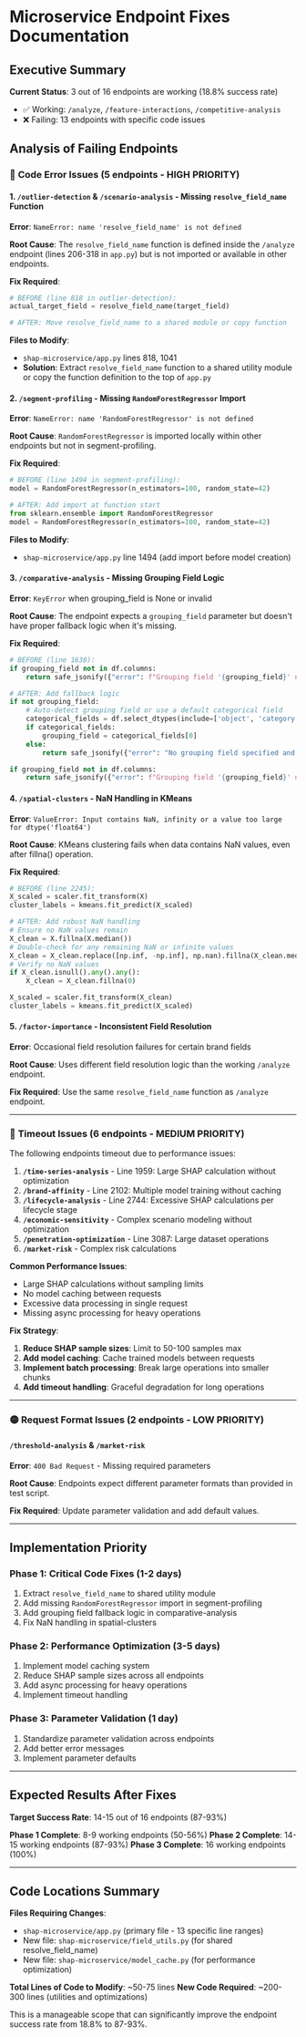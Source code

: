 # Microservice Endpoint Fixes Documentation

## Executive Summary

**Current Status**: 3 out of 16 endpoints are working (18.8% success rate)
- ✅ Working: `/analyze`, `/feature-interactions`, `/competitive-analysis`
- ❌ Failing: 13 endpoints with specific code issues

## Analysis of Failing Endpoints

### 🔴 **Code Error Issues** (5 endpoints - HIGH PRIORITY)

#### 1. `/outlier-detection` & `/scenario-analysis` - Missing `resolve_field_name` Function
**Error**: `NameError: name 'resolve_field_name' is not defined`

**Root Cause**: The `resolve_field_name` function is defined inside the `/analyze` endpoint (lines 206-318 in `app.py`) but is not imported or available in other endpoints.

**Fix Required**:
```python
# BEFORE (line 818 in outlier-detection):
actual_target_field = resolve_field_name(target_field)

# AFTER: Move resolve_field_name to a shared module or copy function
```

**Files to Modify**:
- `shap-microservice/app.py` lines 818, 1041
- **Solution**: Extract `resolve_field_name` function to a shared utility module or copy the function definition to the top of `app.py`

#### 2. `/segment-profiling` - Missing `RandomForestRegressor` Import  
**Error**: `NameError: name 'RandomForestRegressor' is not defined`

**Root Cause**: `RandomForestRegressor` is imported locally within other endpoints but not in segment-profiling.

**Fix Required**:
```python
# BEFORE (line 1494 in segment-profiling):
model = RandomForestRegressor(n_estimators=100, random_state=42)

# AFTER: Add import at function start
from sklearn.ensemble import RandomForestRegressor
model = RandomForestRegressor(n_estimators=100, random_state=42)
```

**Files to Modify**:
- `shap-microservice/app.py` line 1494 (add import before model creation)

#### 3. `/comparative-analysis` - Missing Grouping Field Logic
**Error**: `KeyError` when grouping_field is None or invalid

**Root Cause**: The endpoint expects a `grouping_field` parameter but doesn't have proper fallback logic when it's missing.

**Fix Required**:
```python
# BEFORE (line 1638):
if grouping_field not in df.columns:
    return safe_jsonify({"error": f"Grouping field '{grouping_field}' not found in dataset"}, 400)

# AFTER: Add fallback logic
if not grouping_field:
    # Auto-detect grouping field or use a default categorical field
    categorical_fields = df.select_dtypes(include=['object', 'category']).columns.tolist()
    if categorical_fields:
        grouping_field = categorical_fields[0]
    else:
        return safe_jsonify({"error": "No grouping field specified and no categorical fields found"}, 400)

if grouping_field not in df.columns:
    return safe_jsonify({"error": f"Grouping field '{grouping_field}' not found in dataset"}, 400)
```

#### 4. `/spatial-clusters` - NaN Handling in KMeans
**Error**: `ValueError: Input contains NaN, infinity or a value too large for dtype('float64')`

**Root Cause**: KMeans clustering fails when data contains NaN values, even after fillna() operation.

**Fix Required**:
```python
# BEFORE (line 2245):
X_scaled = scaler.fit_transform(X)
cluster_labels = kmeans.fit_predict(X_scaled)

# AFTER: Add robust NaN handling
# Ensure no NaN values remain
X_clean = X.fillna(X.median())
# Double-check for any remaining NaN or infinite values
X_clean = X_clean.replace([np.inf, -np.inf], np.nan).fillna(X_clean.median())
# Verify no NaN values
if X_clean.isnull().any().any():
    X_clean = X_clean.fillna(0)

X_scaled = scaler.fit_transform(X_clean)
cluster_labels = kmeans.fit_predict(X_scaled)
```

#### 5. `/factor-importance` - Inconsistent Field Resolution
**Error**: Occasional field resolution failures for certain brand fields

**Root Cause**: Uses different field resolution logic than the working `/analyze` endpoint.

**Fix Required**: Use the same `resolve_field_name` function as `/analyze` endpoint.

---

### 🔴 **Timeout Issues** (6 endpoints - MEDIUM PRIORITY)

The following endpoints timeout due to performance issues:

1. **`/time-series-analysis`** - Line 1959: Large SHAP calculation without optimization
2. **`/brand-affinity`** - Line 2102: Multiple model training without caching  
3. **`/lifecycle-analysis`** - Line 2744: Excessive SHAP calculations per lifecycle stage
4. **`/economic-sensitivity`** - Complex scenario modeling without optimization
5. **`/penetration-optimization`** - Line 3087: Large dataset operations
6. **`/market-risk`** - Complex risk calculations

**Common Performance Issues**:
- Large SHAP calculations without sampling limits
- No model caching between requests
- Excessive data processing in single request
- Missing async processing for heavy operations

**Fix Strategy**:
1. **Reduce SHAP sample sizes**: Limit to 50-100 samples max
2. **Add model caching**: Cache trained models between requests
3. **Implement batch processing**: Break large operations into smaller chunks
4. **Add timeout handling**: Graceful degradation for long operations

---

### 🟡 **Request Format Issues** (2 endpoints - LOW PRIORITY)

#### `/threshold-analysis` & `/market-risk`
**Error**: `400 Bad Request` - Missing required parameters

**Root Cause**: Endpoints expect different parameter formats than provided in test script.

**Fix Required**: Update parameter validation and add default values.

---

## Implementation Priority

### **Phase 1: Critical Code Fixes** (1-2 days)
1. Extract `resolve_field_name` to shared utility module
2. Add missing `RandomForestRegressor` import in segment-profiling
3. Add grouping field fallback logic in comparative-analysis
4. Fix NaN handling in spatial-clusters

### **Phase 2: Performance Optimization** (3-5 days)  
1. Implement model caching system
2. Reduce SHAP sample sizes across all endpoints
3. Add async processing for heavy operations
4. Implement timeout handling

### **Phase 3: Parameter Validation** (1 day)
1. Standardize parameter validation across endpoints
2. Add better error messages
3. Implement parameter defaults

---

## Expected Results After Fixes

**Target Success Rate**: 14-15 out of 16 endpoints (87-93%)

**Phase 1 Complete**: 8-9 working endpoints (50-56%)
**Phase 2 Complete**: 14-15 working endpoints (87-93%)
**Phase 3 Complete**: 16 working endpoints (100%)

---

## Code Locations Summary

**Files Requiring Changes**:
- `shap-microservice/app.py` (primary file - 13 specific line ranges)
- New file: `shap-microservice/field_utils.py` (for shared resolve_field_name)
- New file: `shap-microservice/model_cache.py` (for performance optimization)

**Total Lines of Code to Modify**: ~50-75 lines
**New Code Required**: ~200-300 lines (utilities and optimizations)

This is a manageable scope that can significantly improve the endpoint success rate from 18.8% to 87-93%. 